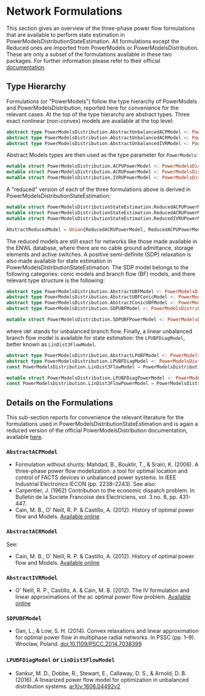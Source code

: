 # Network Formulations

This section gives an overview of the three-phase power flow formulations that are available to perform state estimation in PowerModelsDistributionStateEstimation. All formulations except the Reduced ones are imported from PowerModels or PowerModelsDistribution. These are only a subset of the formulations available in these two packages. For further information please refer to their official [documentation](https://lanl-ansi.github.io/PowerModelsDistribution.jl/stable/formulations/).

## Type Hierarchy

Formulations (or "PowerModels") follow the type hierarchy of PowerModels and PowerModelsDistribution, reported here for convenience for the relevant cases.
At the top of the type hierarchy are abstract types. Three exact nonlinear (non-convex) models are available at the top level:

```julia
abstract type PowerModelsDistribution.AbstractUnbalancedACPModel <: PowerModelsDistribution.AbstractUnbalancedPowerModel end
abstract type PowerModelsDistribution.AbstractUnbalancedACRModel <: PowerModelsDistribution.AbstractUnbalancedPowerModel end
abstract type PowerModelsDistribution.AbstractUnbalancedIVRModel <: PowerModelsDistribution.AbstractUnbalancedACRModel end
```

Abstract Models types are then used as the type parameter for `PowerModels`:

```julia
mutable struct PowerModelsDistribution.ACPUPowerModel <: PowerModelsDistribution.AbstractUnbalancedACPModel PowerModelsDistribution.@pmd_fields end
mutable struct PowerModelsDistribution.ACRUPowerModel <: PowerModelsDistribution.AbstractUnbalancedACRModel PowerModelsDistribution.@pmd_fields end
mutable struct PowerModelsDistribution.IVRUPowerModel <: PowerModelsDistribution.AbstractUnbalancedIVRModel PowerModelsDistribution.@pmd_fields end
```

A "reduced" version of each of the three formulations above is derived in PowerModelsDistributionStateEstimation:

```julia
mutable struct PowerModelsDistributionStateEstimation.ReducedACPUPowerModel <: PowerModelsDistribution.AbstractUnbalancedACPModel PowerModelsDistribution.@pmd_fields end
mutable struct PowerModelsDistributionStateEstimation.ReducedACRUPowerModel <: PowerModelsDistribution.AbstractUnbalancedACRModel PowerModelsDistribution.@pmd_fields end
mutable struct PowerModelsDistributionStateEstimation.ReducedIVRUPowerModel <: PowerModelsDistribution.AbstractUnbalancedIVRModel PowerModelsDistribution.@pmd_fields end

AbstractReducedModel = Union{ReducedACRUPowerModel, ReducedACPUPowerModel}
```

The reduced models are still exact for networks like those made available in the ENWL database, where there are no cable ground admittance, storage elements and active switches.
A positive semi-definite (SDP) relaxation is also made available for state estimation in PowerModelsDistributionStateEstimation. The SDP model belongs to the following categories: conic models and branch flow (BF) models, and there relevant type structure is the following:

```julia
abstract type PowerModelsDistribution.AbstractUBFModel <: PowerModelsDistribution.AbstractUnbalancedPowerModel end
abstract type PowerModelsDistribution.AbstractUBFConicModel <: PowerModelsDistribution.AbstractUBFModel end
abstract type PowerModelsDistribution.AbstractConicUBFModel <: PowerModels.AbstractBFConicModel end
abstract type PowerModelsDistribution.SDPUBFModel <: PowerModelsDistribution.AbstractConicUBFModel end

mutable struct PowerModelsDistribution.SDPUBFPowerModel <: PowerModelsDistribution.SDPUBFModel PowerModelsDistribution.@pmd_fields end
```
where `UBF` stands for unbalanced branch flow. Finally, a linear unbalanced branch flow model is available for state estimation: the `LPUBFDiagModel`, better known as `LinDist3FlowModel`.

```julia
abstract type PowerModelsDistribution.AbstractLPUBFModel <: PowerModelsDistribution.AbstractNLPUBFModel end
abstract type PowerModelsDistribution.LPUBFDiagModel <: PowerModelsDistribution.AbstractLPUBFModel end
const PowerModelsDistribution.LinDist3FlowModel = PowerModelsDistribution.LPUBFDiagModel

mutable struct PowerModelsDistribution.LPUBFDiagPowerModel <: PowerModelsDistribution.LPUBFDiagModel PowerModelsDistribution.@pmd_fields end
const PowerModelsDistribution.LinDist3FlowPowerModel = PowerModelsDistribution.LPUBFDiagPowerModel
```

## Details on the Formulations

This sub-section reports for convenience the relevant literature for the formulations used in PowerModelsDistributionStateEstimation and is again a reduced version of the official PowerModelsDistribution documentation, available [here](https://lanl-ansi.github.io/PowerModelsDistribution.jl/stable/formulation-details/).

### `AbstractACPModel`

- Formulation without shunts: Mahdad, B., Bouktir, T., & Srairi, K. (2006). A three-phase power flow modelization: a tool for optimal location and control of FACTS devices in unbalanced power systems. In IEEE Industrial Electronics IECON (pp. 2238–2243).
See also:
- Carpentier, J. (1962) Contribution to the economic dispatch problem. In Bulletin de la Societe Francoise des Electriciens, vol. 3 no. 8, pp. 431-447.
- Cain, M. B., O' Neill, R. P. & Castillo, A. (2012). History of optimal power flow and Models. [Available online](https://www.ferc.gov/industries/electric/indus-act/market-planning/opf-papers/acopf-1-history-Model-testing.pdf)

### `AbstractACRModel`
See:
- Cain, M. B., O' Neill, R. P. & Castillo, A. (2012). History of optimal power flow and Models. [Available online](https://www.ferc.gov/industries/electric/indus-act/market-planning/opf-papers/acopf-1-history-Model-testing.pdf)

### `AbstractIVRModel`

- O' Neill, R. P., Castillo, A. & Cain, M. B. (2012). The IV formulation and linear approximations of the ac optimal power flow problem. [Available online](https://www.ferc.gov/sites/default/files/2020-05/acopf-2-iv-linearization.pdf)

### `SDPUBFModel`

- Gan, L., & Low, S. H. (2014). Convex relaxations and linear approximation for optimal power flow in multiphase radial networks. In PSSC (pp. 1–9). Wroclaw, Poland. [doi:10.1109/PSCC.2014.7038399](https://doi.org/10.1109/PSCC.2014.7038399)

### `LPUBFDiagModel` or `LinDist3FlowModel`

- Sankur, M. D., Dobbe, R., Stewart, E., Callaway, D. S., & Arnold, D. B. (2016). A linearized power flow model for optimization in unbalanced distribution systems. [arXiv:1606.04492v2](https://arxiv.org/abs/1606.04492v2)
